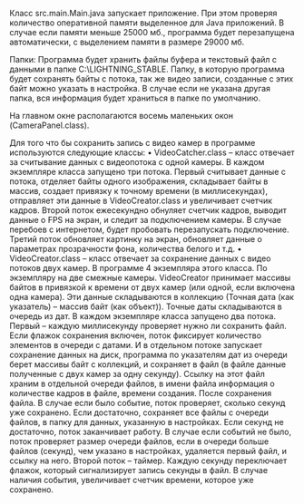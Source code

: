 Класс src.main.Main.java запускает приложение. При этом проверяя количество оперативной памяти выделенное для Java приложений.
В случае если памяти меньше 25000 мб., программа будет перезапущена автоматически, с выделением памяти в размере 29000 мб.


Папки: Программа будет хранить файлы буфера и текстовый файл с данными в папке C:\LIGHTNING_STABLE\. Папку, в которую программа будет сохранять байты с потока, так же видео записи, созданные с этих байт можно указать в настройка. В случае если не указана другая папка, вся информация будет храниться в папке по умолчанию. 

На главном окне располагаются восемь маленьких окон (CameraPanel.class).

Для того что бы  сохранить запись с видео камер в программе используются следующие классы: 
•	VideoCatcher.class – класс отвечает за считывание данных с видеопотока с одной камеры. В каждом экземпляре класса запущено три потока. Первый считывает данные с потока, отделяет байты одного изображения, складывает байты в массив, создает привязку к точному времени (в миллисекундах), отправляет эти данные в VideoCreator.class и увеличивает счетчик кадров. Второй поток ежесекундно обнуляет счетчик кадров, выводит данные о FPS на экран, и следит за подключением камеры. В случае перебоев с интернетом, будет пробовать перезапускать подключение. Третий поток обновляет картинку на экран, обновляет данные о параметрах прозрачности фона, количества белого и т.д. 
•	VideoCreator.class – класс отвечает за сохранение данных с видео потоков двух камер. В программе 4 экземпляра этого класса. По экземпляру на две смежные камеры. VideoCreator принимает массивы байтов в привязкой к времени от двух камер (или одной, если включена одна камера). Эти данные складываются в коллекцию (Точная дата (как указатель) – массив байт (как объект)). Точные даты складываются в очередь из дат. В каждом экземпляре класса запущено два потока. Первый – каждую миллисекунду проверяет нужно ли сохранить файл. Если флажок сохранения включен, поток фиксирует количество элементов в очереди с датами. И в отдельном потоке запускает сохранение данных на диск, программа по указателям дат из очереди берет массивы байт с коллекций, и сохраняет в файл (в файле данные полученные с двух камер за одну секунду). Ссылку на этот файл храним в отдельной очереди файлов, в имени файла информация о количестве кадров в файле, времени создания. После сохранения файла. В случае если было событие, поток проверяет, сколько секунд уже сохранено. Если достаточно, сохраняет все файлы с очереди файлов, в папку для данных, указанную в настройках. Если секунд не достаточно, поток заканчивает работу. В случае если событий не было, поток проверяет размер очереди файлов, если в очереди больше файлов (секунд), чем указано в настройках, удаляется первый файл, и ссылку на него. Второй поток – таймер. Каждую секунду переключает флажок, который сигнализирует запись секунды в файл. В случае наличия события, увеличивает счетчик времени, которое уже сохранено. 

